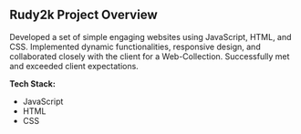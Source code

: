 ## Rudy2k Project Overview

Developed a set of simple engaging websites using JavaScript, HTML, and CSS. Implemented dynamic functionalities, responsive design, and collaborated closely with the client for a Web-Collection. Successfully met and exceeded client expectations.

**Tech Stack:**
- JavaScript
- HTML
- CSS
